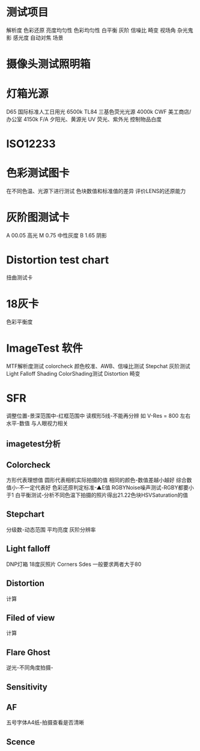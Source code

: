 # 测试项目
解析度
色彩还原
亮度均匀性
色彩均匀性
白平衡
灰阶
信噪比
畸变
视场角
杂光鬼影
感光度
自动对焦
场景
# 摄像头测试照明箱
# 灯箱光源
D65 国际标准人工日用光 6500k
TL84 三基色荧光光源 4000k
CWF 美工商店/办公室 4150k
F/A 夕阳光、黄源光
UV 荧光、紫外光 控制物品白度

# ISO12233
# 色彩测试图卡
在不同色温、光源下进行测试 色块数值和标准值的差异 评价LENS的还原能力
# 灰阶图测试卡
A 00.05 高光
M 0.75 中性灰度
B 1.65 阴影

# Distortion test chart
扭曲测试卡

# 18灰卡
色彩平衡度

# ImageTest 软件
MTF解析度测试
colorcheck 颜色校准、AWB、信噪比测试
Stepchat 灰阶测试
Light Falloff Shading ColorShading测试
Distortion 畸变

# SFR
调整位置-景深范围中-红框范围中
读楔形5线-不能再分辨
如 V-Res = 800 左右
水平-数值
与人眼视力相关

## imagetest分析

## Colorcheck
方形代表理想值
圆形代表相机实际拍摄的值
相同的颜色-数值差越小越好
综合数值小-不一定代表好
色彩还原判定标准-▲E值
RGBYNoise噪声测试-RGBY都要小于1
白平衡测试-分析不同色温下拍摄的照片得出21.22色块HSVSaturation的值

## Stepchart
分级数-动态范围
平均亮度
灰阶分辨率

## Light falloff
DNP灯箱
18度灰照片
Corners
Sdes
一般要求两者大于80

## Distortion
计算

## Filed of view
计算

## Flare Ghost
逆光-不同角度拍摄-

## Sensitivity

## AF
五号字体A4纸-拍摄查看是否清晰

## Scence

